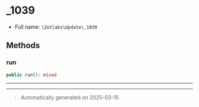 
# _1039





* Full name: `\Zotlabs\Update\_1039`




## Methods


### run



```php
public run(): mixed
```












***


***
> Automatically generated on 2025-03-15
